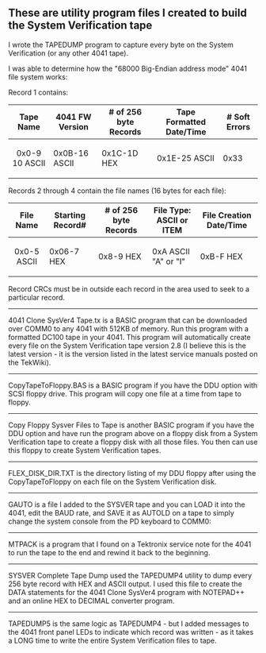 These are utility program files I created to build the System Verification tape
---------------
I wrote the TAPEDUMP program to capture every byte on the System Verification (or any other 4041 tape).

I was able to determine how the "68000 Big-Endian address mode" 4041 file system works:

Record 1 contains:

| Tape Name | 4041 FW Version | # of 256 byte Records | Tape Formatted Date/Time | # Soft Errors |
|:-----------------:|----------|----------|----------|----------|
| 0x0-9 10 ASCII | <p>0x0B-16 ASCII | <p>0x1C-1D HEX | <p>0x1E-25 ASCII | <p>0x33 |

Records 2 through 4 contain the file names (16 bytes for each file):

| File Name | Starting Record# | # of 256 byte Records | File Type: ASCII or ITEM | File Creation Date/Time |
|:-----------------:|----------|----------|----------|----------|
| 0x0-5 ASCII | <p>0x06-7 HEX | <p>0x8-9 HEX | <p>0xA ASCII "A" or "I" | <p>0xB-F HEX |

Record CRCs must be in outside each record in the area used to seek to a particular record.


**************
4041 Clone SysVer4 Tape.tx is a BASIC program that can be downloaded over COMM0 to any 4041 with 512KB of memory.
Run this program with a formatted DC100 tape in your 4041.  This program will automatically create every file on the System Verification tape version 2.8 (I believe this is the latest version - it is the version listed in the latest service manuals posted on the TekWiki).
**************
CopyTapeToFloppy.BAS is a BASIC program if you have the DDU option with SCSI floppy drive.  This program will copy one file at a time from tape to floppy.
**************
Copy Floppy Sysver Files to Tape is another BASIC program if you have the DDU option and have run the program above on a floppy disk from a System Verification tape to create a floppy disk with all those files.  You then can use this floppy to create System Verification tapes.
**************
FLEX_DISK_DIR.TXT is the directory listing of my DDU floppy after using the CopyTapeToFloppy on each file on the System Verification disk.
**************
GAUTO is a file I added to the SYSVER tape and you can LOAD it into the 4041, edit the BAUD rate, and SAVE it as AUTOLD on a tape to simply change the system console from the PD keyboard to COMM0:
**************
MTPACK is a program that I found on a Tektronix service note for the 4041 to run the tape to the end and rewind it back to the beginning.
**************
SYSVER Complete Tape Dump used the TAPEDUMP4 utility to dump every 256 byte record with HEX and ASCII output.
I used this file to create the DATA statements for the 4041 Clone SysVer4 program with NOTEPAD++ and an online HEX to DECIMAL converter program.
**************
TAPEDUMP5 is the same logic as TAPEDUMP4 - but I added messages to the 4041 front panel LEDs to indicate which record was written - as it takes a LONG time to write the entire System Verification files to tape.
